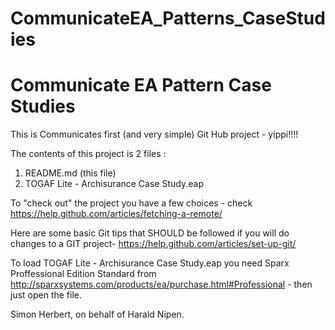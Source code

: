 # CommunicateEA_Patterns_CaseStudies
Communicate EA Pattern Case Studies
==============================================================
This is Communicates first (and very simple) Git Hub project - yippi!!!!

The contents of this project is 2 files :
  1) README.md (this file)
  2) TOGAF Lite - Archisurance Case Study.eap

To "check out" the project  you have a few choices - check https://help.github.com/articles/fetching-a-remote/ 

Here are some basic Git tips that SHOULD be followed if you will do changes to a GIT project- 
	https://help.github.com/articles/set-up-git/ 
	
To load TOGAF Lite - Archisurance Case Study.eap you need Sparx Proffessional Edition Standard
from http://sparxsystems.com/products/ea/purchase.html#Professional - then just open the file.
  
Simon Herbert, on behalf of Harald Nipen.
